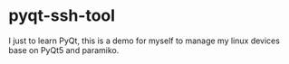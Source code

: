 # pyqt-ssh-tool
I just to learn PyQt, this is a demo for myself to manage my linux devices base on PyQt5 and paramiko.
